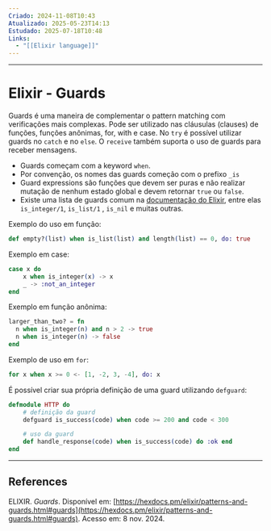 ```yaml
---
Criado: 2024-11-08T10:43
Atualizado: 2025-05-23T14:13
Estudado: 2025-07-18T10:48
Links:
  - "[[Elixir language]]"
---
```

---
# Elixir - Guards

Guards é uma maneira de complementar o pattern matching com verificações mais complexas. Pode ser utilizado nas cláusulas (clauses) de funções, funções anônimas, for, with e case. No `try` é possível utilizar guards no `catch` e no `else`. O `receive` também suporta o uso de guards para receber mensagens.


- Guards começam com a keyword `when`.
- Por convenção, os nomes das guards começão com o prefixo `_is`
- Guard expressions são funções que devem ser puras e não realizar mutação de nenhum estado global e devem retornar `true` ou `false`.
- Existe uma lista de guards comum na [documentação do Elixir](https://hexdocs.pm/elixir/Kernel.html#guards), entre elas `is_integer/1`, `is_list/1` , `is_nil` e muitas outras.

Exemplo do uso em função:

```elixir
def empty?(list) when is_list(list) and length(list) == 0, do: true
```

Exemplo em case:

```elixir
case x do
	x when is_integer(x) -> x
	_ -> :not_an_integer
end
```

Exemplo em função anônima:

```elixir
larger_than_two? = fn
  n when is_integer(n) and n > 2 -> true
  n when is_integer(n) -> false
end
```

Exemplo de uso em `for`:

```elixir
for x when x >= 0 <- [1, -2, 3, -4], do: x
```

É possível criar sua própria definição de uma guard utilizando `defguard`:

```elixir
defmodule HTTP do 
	# definição da guard
	defguard is_success(code) when code >= 200 and code < 300 

	# uso da guard
	def handle_response(code) when is_success(code) do :ok end 
end

```


---

## References

ELIXIR. _Guards_. Disponível em: [https://hexdocs.pm/elixir/patterns-and-guards.html#guards](https://hexdocs.pm/elixir/patterns-and-guards.html#guards). Acesso em: 8 nov. 2024.